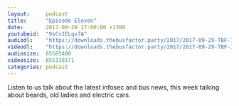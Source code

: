 ```yaml
---
layout:     podcast
title:      "Episode Eleven"
date:       2017-09-29 17:00:00 +1300
youtubeid:  "9sCv1ELqv7A"
audiodl:    "https://downloads.thebusfactor.party/2017/2017-09-29-TBF-11.mp3"
videodl:    "https://downloads.thebusfactor.party/2017/2017-09-29-TBF-11.mp4"
audiosize:  65585480
videosize:  855138171
categories: podcast
---
```

Listen to us talk about the latest infosec and bus news, this week talking about beards, old ladies and electric cars.
